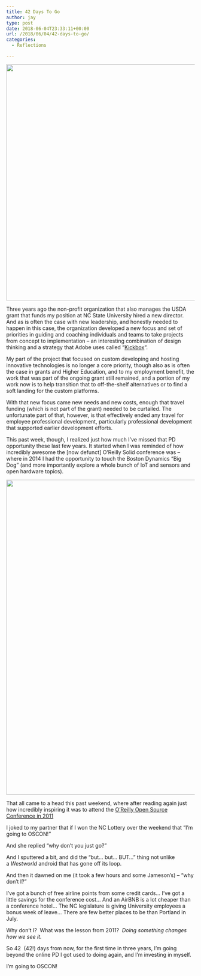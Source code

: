 ```yaml
---
title: 42 Days To Go
author: jay
type: post
date: 2018-06-04T23:33:11+00:00
url: /2018/06/04/42-days-to-go/
categories:
  - Reflections

---
```

<img class="alignnone size-large wp-image-1272" src="https://cdn.rambleon.org/migrate/2018/06/IMG_0091-1024x768.jpg" alt="" width="840" height="630" srcset="https://cdn.rambleon.org/migrate/2018/06/IMG_0091-1024x768.jpg 1024w, https://cdn.rambleon.org/migrate/2018/06/IMG_0091-300x225.jpg 300w, https://cdn.rambleon.org/migrate/2018/06/IMG_0091-768x576.jpg 768w, https://cdn.rambleon.org/migrate/2018/06/IMG_0091-1200x900.jpg 1200w" sizes="(max-width: 709px) 85vw, (max-width: 909px) 67vw, (max-width: 1362px) 62vw, 840px" />

Three years ago the non-profit organization that also manages the USDA grant that funds my position at NC State University hired a new director. And as is often the case with new leadership, and honestly needed to happen in this case, the organization developed a new focus and set of priorities in guiding and coaching individuals and teams to take projects from concept to implementation &#8211; an interesting combination of design thinking and a strategy that Adobe uses called &#8220;[Kickbox][1]&#8220;.

My part of the project that focused on custom developing and hosting innovative technologies is no longer a core priority, though also as is often the case in grants and Higher Education, and to my employment benefit, the work that was part of the ongoing grant still remained, and a portion of my work now is to help transition that to off-the-shelf alternatives or to find a soft landing for the custom platforms.

With that new focus came new needs and new costs, enough that travel funding (which is not part of the grant) needed to be curtailed. The unfortunate part of that, however, is that effectively ended any travel for employee professional development, particularly professional development that supported earlier development efforts.

This past week, though, I realized just how much I&#8217;ve missed that PD opportunity these last few years. It started when I was reminded of how incredibly awesome the [now defunct] O&#8217;Reilly Solid conference was &#8211; where in 2014 I had the opportunity to touch the Boston Dynamics &#8220;Big Dog&#8221; (and more importantly explore a whole bunch of IoT and sensors and open hardware topics).

<img class="alignnone size-large wp-image-1271" src="https://cdn.rambleon.org/migrate/2018/06/IMG_2557-1024x1024.jpg" alt="" width="840" height="840" srcset="https://cdn.rambleon.org/migrate/2018/06/IMG_2557-1024x1024.jpg 1024w, https://cdn.rambleon.org/migrate/2018/06/IMG_2557-150x150.jpg 150w, https://cdn.rambleon.org/migrate/2018/06/IMG_2557-300x300.jpg 300w, https://cdn.rambleon.org/migrate/2018/06/IMG_2557-768x768.jpg 768w, https://cdn.rambleon.org/migrate/2018/06/IMG_2557-1200x1200.jpg 1200w" sizes="(max-width: 709px) 85vw, (max-width: 909px) 67vw, (max-width: 1362px) 62vw, 840px" />

That all came to a head this past weekend, where after reading again just how incredibly inspiring it was to attend the [O&#8217;Reilly Open Source Conference in 2011][2]

I joked to my partner that if I won the NC Lottery over the weekend that &#8220;I&#8217;m going to OSCON!&#8221;

And she replied &#8220;why don&#8217;t you just go?&#8221;

And I sputtered a bit, and did the &#8220;but&#8230; but&#8230; BUT&#8230;&#8221; thing not unlike a _Westworld_ android that has gone off its loop.

And then it dawned on me (it took a few hours and some Jameson&#8217;s) &#8211; &#8220;why don&#8217;t I?&#8221;

I&#8217;ve got a bunch of free airline points from some credit cards&#8230; I&#8217;ve got a little savings for the conference cost&#8230; And an AirBNB is a lot cheaper than a conference hotel&#8230; The NC legislature is giving University employees a bonus week of leave&#8230; There are few better places to be than Portland in July.

Why don&#8217;t I?  What was the lesson from 2011?  _Doing something changes how we see it._

So 42  (42!) days from now, for the first time in three years, I&#8217;m going beyond the online PD I got used to doing again, and I&#8217;m investing in myself.

I&#8217;m going to OSCON!

 [1]: https://kickbox.adobe.com/
 [2]: https://rambleon.org/2011/08/03/doing-something-changes-how-we-see-it/